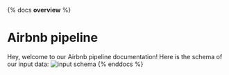 {% docs __overview__ %}

# Airbnb pipeline

Hey, welcome to our Airbnb pipeline documentation!
Here is the schema of our input data:
![input schema](https://dbtlearn.s3.us-east-2.amazonaws.com/input_schema.png)
{% enddocs %}